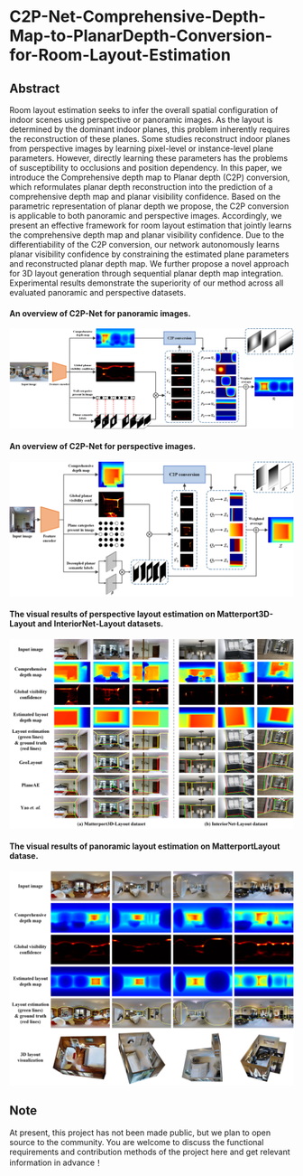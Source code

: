 # C2P-Net-Comprehensive-Depth-Map-to-PlanarDepth-Conversion-for-Room-Layout-Estimation
## Abstract
Room layout estimation seeks to infer the overall spatial configuration of indoor scenes using perspective or panoramic images. As the layout is determined by the dominant indoor planes, this problem inherently requires the reconstruction of these planes. Some studies reconstruct indoor planes from perspective images by learning pixel-level or instance-level plane parameters. However, directly learning these parameters has the problems of susceptibility to occlusions and position dependency. In this paper, we introduce the Comprehensive depth map to Planar depth (C2P) conversion, which reformulates planar depth reconstruction into the prediction of a comprehensive depth map and planar visibility confidence. Based on the parametric representation of planar depth we propose, the C2P conversion is applicable to both panoramic and perspective images. Accordingly, we present an effective framework for room layout estimation that jointly learns the comprehensive depth map and planar visibility confidence. Due to the differentiability of the C2P conversion, our network autonomously learns planar visibility confidence by constraining the estimated plane parameters and reconstructed planar depth map. We further propose a novel approach for 3D layout generation through sequential planar depth map integration. Experimental results demonstrate the superiority of our method across all evaluated panoramic and perspective datasets.

#### An overview of C2P-Net for panoramic images.
![An overview of C2P-Net for panoramic images.](figure/pano_framework4.png)

#### An overview of C2P-Net for perspective images.
![An overview of C2P-Net for perspective images.](figure/pers_framework4.png)

#### The visual results of perspective layout estimation on Matterport3D-Layout and InteriorNet-Layout datasets.
![The visual results of perspective layout estimation on Matterport3D-Layout and InteriorNet-Layout datasets.](figure/pers_visual3.png)


#### The visual results of panoramic layout estimation on MatterportLayout datase.
![The visual results of panoramic layout estimation on MatterportLayout datase.](figure/pano_visual4.png)


## Note
At present, this project has not been made public, but we plan to open source to the community. You are welcome to discuss the functional requirements and contribution methods of the project here and get relevant information in advance！
